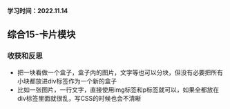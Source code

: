 **学习时间：2022.11.14**
## 综合15-卡片模块
### 收获和反思
* 把一块看做一个盒子，盒子内的图片，文字等也可以分块，但没有必要把所有小块都放进div标签作为一个新的盒子
* 比如一张图片，一行文字，直接使用img标签和p标签就可以，如果全都放在div标签里面就很乱，写CSS的时候也会不清晰